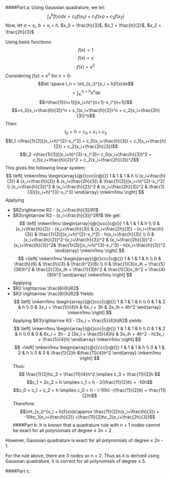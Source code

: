 ####Part a:
Using Gaussian quadrature, we let:
$$\int_a^b f(x) dx=c_0f(x_0)+c_1f(x_1)+c_2f(x_2)$$
Now, let $a=x_i$, $b=x_i + h$, $x_0 = \frac{h}{3}$, $x_1 = \frac{h}{2}$, $x_2 = \frac{2h}{3}$  

Using basis functions: 
$$f(x)=1$$
$$f(x)=x$$
$$f(x)=x^2$$
Considering $f(x) = x^n$ for $n > 0$:
$$let \space I_n = \int_{x_i}^{x_i + h}f(x)dx$$
$$= \int_{x_i}^{x_i + h}x^ndx$$
$$=\frac{1}{n+1}[(x_i+h)^{n+1}-x_i^{n+1}]$$
$$=c_0(x_i+\frac{h}{3})^n + c_1(x_i+\frac{h}{2})^n + c_2(x_i+\frac{2h}{3})^n$$
Then:
$$I_0 = h = c_0 + c_1 + c_2$$
$$I_1 =\frac{1}{2}[(x_i+h)^{2}-x_i^2] = c_0(x_i+\frac{h}{3}) + c_1(x_i+\frac{h}{2}) + c_2(x_i+\frac{2h}{3})$$
$$I_2 =\frac{1}{3}[(x_i+h)^{3}-x_i^3]= c_0(x_i+\frac{h}{3})^2 + c_1(x_i+\frac{h}{2})^2 + c_2(x_i+\frac{2h}{3})^2$$
This gives the following linear system:
$$
\left[ \mkern1mu \begin{array}{@{}ccc|c@{}}
1 & 1 & 1 & h \\
(x_i+\frac{h}{3}) & (x_i+\frac{h}{2}) & (x_i+\frac{2h}{3}) & \frac{1}{2}[(x_i+h)^{2}-x_i^2] \\
(x_i+\frac{h}{3})^2 & (x_i+\frac{h}{2})^2 & (x_i+\frac{2h}{3})^2 & \frac{1}{3}[(x_i+h)^{3}-x_i^3]
\end{array} \mkern1mu \right]
$$
Applying 
- $R2\rightarrow R2 - (x_i+\frac{h}{3})R1$
- $R3\rightarrow R3 - (x_i+\frac{h}{3})^2R1$
We get:
$$
\left[ \mkern1mu \begin{array}{@{}ccc|c@{}}
1 & 1 & 1 & h \\
0 & (x_i+\frac{h}{2}) - (x_i+\frac{h}{3}) & (x_i+\frac{2h}{3}) - (x_i+\frac{h}{3}) & \frac{1}{2}[(x_i+h)^{2}-x_i^2] - h(x_i+\frac{h}{3}) \\
0 & (x_i+\frac{h}{2})^2-(x_i+\frac{h}{3})^2 & (x_i+\frac{2h}{3})^2 - (x_i+\frac{h}{3})^2& \frac{1}{3}[(x_i+h)^{3}-x_i^3] - h(x_i+\frac{h}{3})^2
\end{array} \mkern1mu \right]
$$
$$
=\left[ \mkern1mu \begin{array}{@{}ccc|c@{}}
1 & 1 & 1 & h \\
0 & \frac{h}{6} & \frac{h}{3} & \frac{h^2}{6} \\
0 & \frac{1}{3}x_ih + \frac{5}{36}h^2 & \frac{2}{3}x_ih + \frac{1}{3}h^2 & \frac{1}{3}x_ih^2 + \frac{4}{9}h^3
\end{array} \mkern1mu \right]
$$
Applying 
- $R2 \rightarrow \frac{6}{h}R2$ 
- $R3 \rightarrow \frac{9}{h}R2$
Yields:
$$
\left[ \mkern1mu \begin{array}{@{}ccc|c@{}}
1 & 1 & 1 & h \\
0 & 1 & 2 & h \\
0 & 3x_i + \frac{5}{4}h & 6x_i + 3h & 3x_ih + 4h^2
\end{array} \mkern1mu \right]
$$
Applying $R3\rightarrow R3 - (3x_i + \frac{5}{4}h)R2$ yields:
$$
\left[ \mkern1mu \begin{array}{@{}ccc|c@{}}
1 & 1 & 1 & h \\
0 & 1 & 2 & h \\
0 & 0 & 6x_i + 3h - 2 (3x_i + \frac{5}{4}h) & 3x_ih + 4h^2 - h(3x_i + \frac{5}{4}h)
\end{array} \mkern1mu \right]
$$
$$
=\left[ \mkern1mu \begin{array}{@{}ccc|c@{}}
1 & 1 & 1 & h \\
0 & 1 & 2 & h \\
0 & 0 & \frac{1}{2}h &\frac{11}{4}h^2
\end{array} \mkern1mu \right]
$$
Thus:
$$
\frac{1}{2}hc_3 = \frac{11}{4}h^2
\implies c_3 = \frac{11}{2}h
$$
$$c_1 + 2c_2 = h \implies c_1 = h - 2(\frac{11}{2}h) = -10h$$
$$c_0 + c_1 + c_2 = h \implies c_0 = h - (-10h) -(\frac{11}{2}h) = \frac{11}{2}h$$
Therefore:
$$\int_{x_i}^{x_i + h}f(x)dx\approx \frac{11}{2}h(x_i+\frac{h}{3}) + -10hc_1(x_i+\frac{h}{2}) +\frac{11}{2}hc_2(x_i+\frac{2h}{3})$$
####Part b:
It is known that a quadrature rule with n + 1 nodes cannot be exact for all polynomials of 
degree ≤ 2n + 2. 

However, Gaussian quadrature is exact for all polynomials of degree ≤ 2n - 1.

For the rule above, there are 3 nodes so n = 2. Thus as it is derived using Gaussian quadrature, it is correct for all polynomials of degree ≤ 5.

####Part c:
